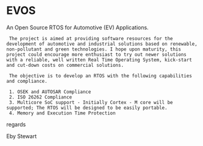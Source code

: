 # EVOS
An Open Source RTOS for Automotive (EV) Applications.

     The project is aimed at providing software resources for the development of automotive and industrial solutions based on renewable, non-pollutant and green technologies. I hope upon maturity, this project could encourage more enthusiast to try out newer solutions with a reliable, well written Real Time Operating System, kick-start and cut-down costs on commercial solutions.
     
     The objective is to develop an RTOS with the following capabilities and compliance.
     
     1. OSEK and AUTOSAR Compliance
     2. ISO 26262 Compliance
     3. Multicore SoC support - Initially Cortex - M core will be supported; The RTOS will be designed to be easily portable.
     4. Memory and Execution Time Protection
   
   
   
   
   regards
   
   Eby Stewart
   
